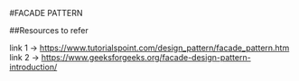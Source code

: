 #FACADE PATTERN


##Resources to refer

link 1 -> https://www.tutorialspoint.com/design_pattern/facade_pattern.htm
link 2 -> https://www.geeksforgeeks.org/facade-design-pattern-introduction/

